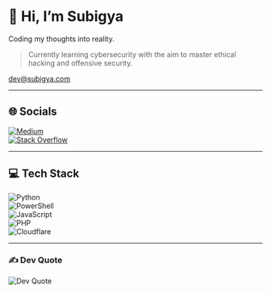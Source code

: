 # 👋 Hi, I’m Subigya

Coding my thoughts into reality.  

> Currently learning cybersecurity with the aim to master ethical hacking and offensive security.

[dev@subigya.com](mailto:dev@subigya.com)

---

## 🌐 Socials

[![Medium](https://img.shields.io/badge/Medium-12100E?logo=medium&logoColor=white)](https://medium.com/@subigya.com)  
[![Stack Overflow](https://img.shields.io/badge/Stackoverflow-FE7A16?logo=stack-overflow&logoColor=white)](https://stackoverflow.com/users/subgqg)

---

## 💻 Tech Stack

![Python](https://img.shields.io/badge/python-3670A0?style=for-the-badge&logo=python&logoColor=ffdd54)  
![PowerShell](https://img.shields.io/badge/PowerShell-5391FE?style=for-the-badge&logo=powershell&logoColor=white)  
![JavaScript](https://img.shields.io/badge/javascript-323330?style=for-the-badge&logo=javascript&logoColor=F7DF1E)  
![PHP](https://img.shields.io/badge/php-777BB4?style=for-the-badge&logo=php&logoColor=white)  
![Cloudflare](https://img.shields.io/badge/Cloudflare-F38020?style=for-the-badge&logo=Cloudflare&logoColor=white)

---

### ✍️ Dev Quote

![Dev Quote](https://quotes-github-readme.vercel.app/api?type=horizontal&theme=tokyonight)

